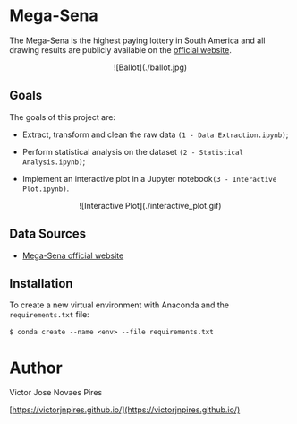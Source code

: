 Mega-Sena
=========

The Mega-Sena is the highest paying lottery in South America and all drawing results are publicly available on the [official website](http://loterias.caixa.gov.br/wps/portal/loterias/landing/megasena/).

<center>
![Ballot](./ballot.jpg)
</center>


## Goals

The goals of this project are:

* Extract, transform and clean the raw data `(1 - Data Extraction.ipynb)`;

* Perform statistical analysis on the dataset `(2 - Statistical Analysis.ipynb)`;

* Implement an interactive plot in a Jupyter notebook`(3 - Interactive Plot.ipynb)`.

<center>
![Interactive Plot](./interactive_plot.gif)
</center>


## Data Sources

* [Mega-Sena official website](http://loterias.caixa.gov.br/wps/portal/loterias/landing/megasena/)


## Installation

To create a new virtual environment with Anaconda and the `requirements.txt` file:

    $ conda create --name <env> --file requirements.txt


# Author

Victor Jose Novaes Pires

[https://victorjnpires.github.io/](https://victorjnpires.github.io/)
